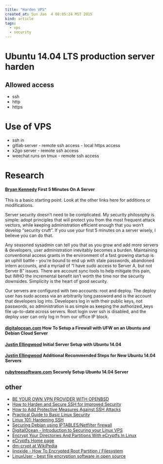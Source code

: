 ```yaml
---
title: "Harden VPS"
created_at: Sun Jan  4 08:05:24 MST 2015
kind: article
tags:
  - vps
  - security
---
```


# Ubuntu 14.04 LTS production server harden

## Allowed access

* ssh
* http
* https

# Use of VPS

* ssh in
* gitlab server - remote ssh access - local https access
* x2go server - remote ssh access
* weechat runs on tmux - remote ssh access

# Research

#### [Bryan Kennedy](http://plusbryan.com/my-first-5-minutes-on-a-server-or-essential-security-for-linux-servers) First 5 Minutes On A Server

This is a basic starting point.
Look at the other links here for additions or modifications.

Server security doesn’t need to be complicated. My security philosophy
is simple: adopt principles that will protect you from the most frequent
attack vectors, while keeping administration efficient enough that you
won’t develop “security cruft”. If you use your first 5 minutes
on a server wisely, I believe you can do that.

Any seasoned sysadmin can tell you that as you grow and add more servers &
developers, user administration inevitably becomes a burden. Maintaining
conventional access grants in the environment of a fast growing startup
is an uphill battle - you’re bound to end up with stale passwords,
abandoned intern accounts, and a myriad of “I have sudo access to Server
A, but not Server B” issues. There are account sync tools to help
mitigate this pain, but IMHO the incremental benefit isn’t worth the
time nor the security downsides. Simplicity is the heart of good security.

Our servers are configured with two accounts: root and deploy. The deploy
user has sudo access via an arbitrarily long password and is the account
that developers log into. Developers log in with their public keys, not
passwords, so administration is as simple as keeping the authorized_keys
file up-to-date across servers. Root login over ssh is disabled, and
the deploy user can only log in from our office IP block.


#### [digitalocean.com](https://www.digitalocean.com/community/tutorials/how-to-setup-a-firewall-with-ufw-on-an-ubuntu-and-debian-cloud-server) How To Setup a Firewall with UFW on an Ubuntu and Debian Cloud Server 

#### [Justin Ellingwood](https://www.digitalocean.com/community/tutorials/initial-server-setup-with-ubuntu-14-04) Initial Server Setup with Ubuntu 14.04

#### [Justin Ellingwood](https://www.digitalocean.com/community/tutorials/additional-recommended-steps-for-new-ubuntu-14-04-servers) Additional Recommended Steps for New Ubuntu 14.04 Servers

#### [rubytreesoftware.com](http://www.rubytreesoftware.com/resources/securely-setup-ubuntu-1404-server) Securely Setup Ubuntu 14.04 Server

## other

* [BE YOUR OWN VPN PROVIDER WITH OPENBSD](http://networkfilter.blogspot.com/2015/01/be-your-own-vpn-provider-with-openbsd.html)
* [How to Harden and Secure SSH for Improved Security](http://www.rackaid.com/blog/how-to-harden-or-secure-ssh-for-improved-security/)
* [How to Add Protective Measures Against SSH Attacks](http://www.rackaid.com/blog/how-to-add-protective-measures-against-ssh-attacks/)
* [Practical Guide to Basic Linux Security](http://www.puschitz.com/SecuringLinux.shtml)
* [Linux 101: Hardening SSH](http://stackful-dev.com/linux-101-hardening-ssh.html)
* [Securing Debian using IPTABLES/Netfilter firewall](https://www.rosehosting.com/blog/securing-your-ubuntudebian-based-vps-using-iptablesnetfilter-firewall/)
* [DigitalOcean - Introduction to Securing your Linux VPS](https://www.digitalocean.com/community/tutorials/an-introduction-to-securing-your-linux-vps)
* [Encrypt Your Directories And Partitions With eCryptfs In Linux](http://www.unixmen.com/encrypt-directories-partitions-ecryptfs-linux/)
* [eCryptfs Home page](http://ecryptfs.org/)
* [dm-crypt at WikiPedia](http://en.wikipedia.org/wiki/Dm-crypt)
* [linoxide - How To Encrypted Root Partition / Filesystem](http://linoxide.com/file-system/how-to-encrypted-root-partition-filesystem/)
* [LinuxUser - best file encryption software in open source](http://www.linuxuser.co.uk/reviews/the-best-file-encryption-software-in-open-source)


